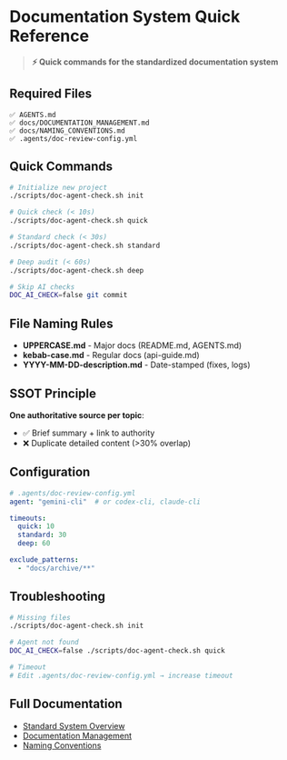 # Documentation System Quick Reference

> **⚡ Quick commands for the standardized documentation system**

## Required Files

```
✅ AGENTS.md
✅ docs/DOCUMENTATION_MANAGEMENT.md
✅ docs/NAMING_CONVENTIONS.md
✅ .agents/doc-review-config.yml
```

## Quick Commands

```bash
# Initialize new project
./scripts/doc-agent-check.sh init

# Quick check (< 10s)
./scripts/doc-agent-check.sh quick

# Standard check (< 30s)
./scripts/doc-agent-check.sh standard

# Deep audit (< 60s)
./scripts/doc-agent-check.sh deep

# Skip AI checks
DOC_AI_CHECK=false git commit
```

## File Naming Rules

- **UPPERCASE.md** - Major docs (README.md, AGENTS.md)
- **kebab-case.md** - Regular docs (api-guide.md)
- **YYYY-MM-DD-description.md** - Date-stamped (fixes, logs)

## SSOT Principle

**One authoritative source per topic**:

- ✅ Brief summary + link to authority
- ❌ Duplicate detailed content (>30% overlap)

## Configuration

```yaml
# .agents/doc-review-config.yml
agent: "gemini-cli"  # or codex-cli, claude-cli

timeouts:
  quick: 10
  standard: 30
  deep: 60

exclude_patterns:
  - "docs/archive/**"
```

## Troubleshooting

```bash
# Missing files
./scripts/doc-agent-check.sh init

# Agent not found
DOC_AI_CHECK=false ./scripts/doc-agent-check.sh quick

# Timeout
# Edit .agents/doc-review-config.yml → increase timeout
```

## Full Documentation

- [Standard System Overview](./STANDARD_DOC_SYSTEM.md)
- [Documentation Management](../docs/DOCUMENTATION_MANAGEMENT.md)
- [Naming Conventions](../docs/NAMING_CONVENTIONS.md)
